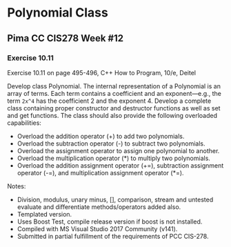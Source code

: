 # Polynomial Class
## Pima CC CIS278 Week #12 
### Exercise 10.11

Exercise 10.11 on page 495-496, C++ How to Program, 10/e, Deitel

Develop class Polynomial. The internal representation of a Polynomial is an array of terms. Each term contains a coefficient and an exponent—e.g., the term ``` 2x^4 ``` has the coefficient 2 and the exponent 4. Develop a complete class containing proper constructor and destructor functions as well as set and get functions. The class should also provide the following overloaded capabilities:
* Overload the addition operator (+) to add two polynomials.
* Overload the subtraction operator (-) to subtract two polynomials.
* Overload the assignment operator to assign one polynomial to another.
* Overload the multiplication operator (*) to multiply two polynomials.
* Overload the addition assignment operator (+=), subtraction assignment  operator (-=), and multiplication assignment operator (*=).

Notes:
* Division, modulus, unary minus, [], comparison, stream and untested evaluate and differentiate methods/operators added also.
* Templated version.
* Uses Boost Test, compile release version if boost is not installed.
* Compiled with MS Visual Studio 2017 Community (v141).
* Submitted in partial fulfillment of the requirements of PCC CIS-278.

